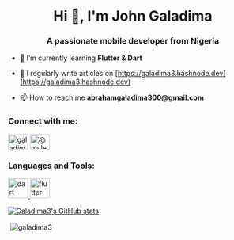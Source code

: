 <h1 align="center">Hi 👋, I'm John Galadima</h1>
<h3 align="center">A passionate mobile developer from Nigeria</h3>

- 🌱 I’m currently learning **Flutter & Dart**

- 📝 I regularly write articles on [https://galadima3.hashnode.dev](https://galadima3.hashnode.dev)

- 📫 How to reach me **abrahamgaladima300@gmail.com**

<h3 align="left">Connect with me:</h3>
<p align="left">
<a href="https://twitter.com/galadima3x" target="blank"><img align="center" src="https://raw.githubusercontent.com/rahuldkjain/github-profile-readme-generator/master/src/images/icons/Social/twitter.svg" alt="galadima3x" height="30" width="40" /></a>
<a href="https://hashnode.com/@mylez" target="blank"><img align="center" src="https://raw.githubusercontent.com/rahuldkjain/github-profile-readme-generator/master/src/images/icons/Social/hashnode.svg" alt="@mylez" height="30" width="40" /></a>
</p>

<h3 align="left">Languages and Tools:</h3>
<p align="left"> <a href="https://dart.dev" target="_blank" rel="noreferrer"> <img src="https://www.vectorlogo.zone/logos/dartlang/dartlang-icon.svg" alt="dart" width="40" height="40"/> </a> <a href="https://flutter.dev" target="_blank" rel="noreferrer"> <img src="https://www.vectorlogo.zone/logos/flutterio/flutterio-icon.svg" alt="flutter" width="40" height="40"/> </a> </p>

[![Galadima3's GitHub stats](https://github-readme-stats.vercel.app/api?username=Galadima3)](https://github.com/anuraghazra/github-readme-stats)

<p>&nbsp;<img align="center" src="https://github-readme-stats.vercel.app/api?username=galadima3&show_icons=true&locale=en" alt="galadima3" /></p>
